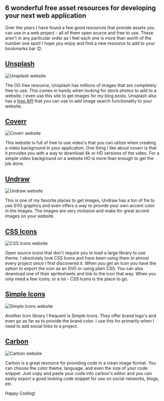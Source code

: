 ## 6 wonderful free asset resources for developing your next web application

Over the years I have found a few good resources that provide assets you can use in a web project - all of them open source and free to use. These aren't in any particular order as I feel each one is more than worth of the number one spot! I hope you enjoy and find a new resource to add to your bookmarks bar 😊.


## [Unsplash](https://unsplash.com)
![Unsplash website](https://huntertrammell.dev/images/blog-asset/resource-unsplash.png)

The OG free resource, Unsplash has millions of images that are completely free to use. This comes in handy when looking for stock photos to add to a website. I even use this site to get images for my blog posts. Unsplash also has a [free API](https://unsplash.com/developers) that you can use to add image search functionality to your website.

## [Coverr](https://coverr.co/)
![Coverr website](https://huntertrammell.dev/images/blog-asset/resource-coverr.png)

This website is full of free to use video's that you can utilize when creating a video background in your application. One thing I like about coverr is that it provides you with a way to download 4k or HD versions of the video. For a simple video background on a website HD is more than enough to get the job done.

## [Undraw](https://undraw.co/)
![Undraw website](https://huntertrammell.dev/images/blog-asset/resource-undraw.png)

This is one of my favorite places to get images, Undraw has a ton of fre to use SVG graphics and even offers a way to provide your own accent color in the images. The images are very inclusive and make for great accent images on your website.

## [CSS Icons](https://css.gg/)
![CSS Icons website](https://huntertrammell.dev/images/blog-asset/resource-css-icons.png)

Open source icons that don't require you to load a large library to use theme. I absolutely love CSS Icons and have been using them in almost every project since I first discovered it. When you get an icon you have the option to export the icon as an SVG or using plain CSS. You can also download one of their spritesheets and link to the icon that way. When you only need a few icons; or a lot - CSS Icons is the place to go.

## [Simple Icons](https://simpleicons.org/)
![Simple Icons website](https://huntertrammell.dev/images/blog-asset/resource-simple-icons.png)

Another Icon library I frequent is Simple Icons. They offer brand logo's and even go as far as to provide the brand color. I use this for primarily when I need to add social links to a project. 

## [Carbon](https://carbon.now.sh/)
![Carbon website](https://huntertrammell.dev/images/blog-asset/resource-carbon.png)

Carbon is a great resource for providing code in a clean image format. You can choose the color theme, language, and even the size of your code snippet. Just copy and paste your code into carbon's editor and you can easily export a good looking code snippet for use on social networks, blogs, etc.

Happy Coding!